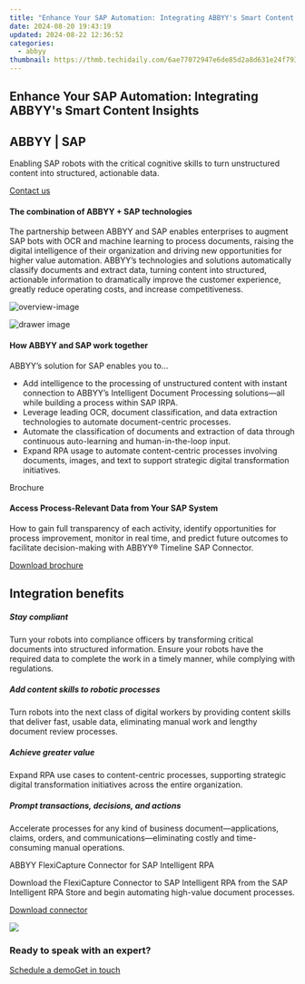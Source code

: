 ```yaml
---
title: "Enhance Your SAP Automation: Integrating ABBYY's Smart Content Insights"
date: 2024-08-20 19:43:19
updated: 2024-08-22 12:36:52
categories:
  - abbyy
thumbnail: https://thmb.techidaily.com/6ae77072947e6de85d2a8d631e24f7937491d0d11e8e4a458198601a87eb9beb.jpg
---
```


## Enhance Your SAP Automation: Integrating ABBYY's Smart Content Insights

## 

## ABBYY | SAP 

Enabling SAP robots with the critical cognitive skills to turn unstructured content into structured, actionable data.

[Contact us](https://tools.techidaily.com/abbyy/products/)

#### The combination of ABBYY + SAP technologies 

The partnership between ABBYY and SAP enables enterprises to augment SAP bots with OCR and machine learning to process documents, raising the digital intelligence of their organization and driving new opportunities for higher value automation. ABBYY’s technologies and solutions automatically classify documents and extract data, turning content into structured, actionable information to dramatically improve the customer experience, greatly reduce operating costs, and increase competitiveness.

![overview-image](https://content.abbyy.com/-/media/project/abbyy/abbyy/solutions/hyperautomation/overview-image.jpg?h=440&iar=0&w=848)

![drawer image](https://content.abbyy.com/-/media/project/abbyy/abbyy/solutions/digital-document-archiving/drawer-image.jpg?h=392&iar=0&w=696)

#### How ABBYY and SAP work together

ABBYY’s solution for SAP enables you to... 

* Add intelligence to the processing of unstructured content with instant connection to ABBYY’s Intelligent Document Processing solutions—all while building a process within SAP IRPA.
* Leverage leading OCR, document classification, and data extraction technologies to automate document-centric processes.
* Automate the classification of documents and extraction of data through continuous auto-learning and human-in-the-loop input.
* Expand RPA usage to automate content-centric processes involving documents, images, and text to support strategic digital transformation initiatives.

Brochure 

#### Access Process-Relevant Data from Your SAP System 

How to gain full transparency of each activity, identify opportunities for process improvement, monitor in real time, and predict future outcomes to facilitate decision-making with ABBYY® Timeline SAP Connector.

[Download brochure](https://static1.abbyy.com/abbyycommedia/33180/brochure-timeline-sap-connector-en.pdf)

## Integration benefits

##### Stay compliant 

Turn your robots into compliance officers by transforming critical documents into structured information. Ensure your robots have the required data to complete the work in a timely manner, while complying with regulations.

##### Add content skills to robotic processes 

Turn robots into the next class of digital workers by providing content skills that deliver fast, usable data, eliminating manual work and lengthy document review processes.

##### Achieve greater value 

Expand RPA use cases to content-centric processes, supporting strategic digital transformation initiatives across the entire organization.

##### Prompt transactions, decisions, and actions 

Accelerate processes for any kind of business document—applications, claims, orders, and communications—eliminating costly and time-consuming manual operations.

ABBYY FlexiCapture Connector for SAP Intelligent RPA 

Download the FlexiCapture Connector to SAP Intelligent RPA from the SAP Intelligent RPA Store and begin automating high-value document processes.

[Download connector](https://store.irpa.cfapps.eu10.hana.ondemand.com/#/package/bf4a7007-4034-42f3-bcbf-2f6368603672)

![](https://content.abbyy.com/-/media/feature/basecomponents/clients/sap.png?h=40&iar=0&w=120)

### Ready to speak with an expert?

[Schedule a demo](https://tools.techidaily.com/abbyy/products/)[Get in touch](https://tools.techidaily.com/abbyy/products/)

<ins class="adsbygoogle"
     style="display:block"
     data-ad-format="autorelaxed"
     data-ad-client="ca-pub-7571918770474297"
     data-ad-slot="1223367746"></ins>



<ins class="adsbygoogle"
     style="display:block"
     data-ad-client="ca-pub-7571918770474297"
     data-ad-slot="8358498916"
     data-ad-format="auto"
     data-full-width-responsive="true"></ins>

